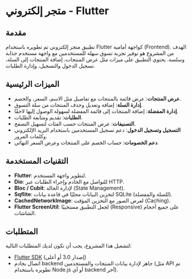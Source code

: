 # متجر إلكتروني - Flutter

## مقدمة

تطبيق متجر إلكتروني تم تطويره باستخدام Flutter كواجهة أمامية (Frontend). الهدف من المشروع هو توفير تجربة تسوق سهلة للمستخدمين مع واجهة مستخدم جذابة وسلسة. يحتوي التطبيق على ميزات مثل عرض المنتجات، إضافة المنتجات إلى السلة، تسجيل الدخول والتسجيل، وإدارة الطلبات.

## الميزات الرئيسية

- **عرض المنتجات**: عرض قائمة بالمنتجات مع تفاصيل مثل الاسم، السعر، والخصم.
- **إدارة السلة**: إضافة وتعديل وحذف المنتجات من سلة التسوق.
- **إدارة المفضلة**: إضافة المنتجات إلى قائمة المفضلة لسهولة الوصول إليها لاحقًا.
- **الطلبات**: تقديم ومتابعة الطلبات.
- **التصنيفات**: عرض المنتجات حسب الفئات لتسهيل التصفح.
- **التسجيل وتسجيل الدخول**: دعم تسجيل المستخدمين باستخدام البريد الإلكتروني وكلمات المرور.
- **دعم الخصومات**: حساب الخصم على المنتجات وعرض السعر النهائي.

## التقنيات المستخدمة

- **Flutter**: لتطوير واجهة المستخدم.
- **Dio**: للتواصل مع الخادم وإجراء الطلبات عبر HTTP.
- **Bloc / Cubit**: لإدارة الحالة (State Management).
- **Sqflite**: لتخزين البيانات محليًا في قاعدة بيانات SQLite (للسلة والمفضلة).
- **CachedNetworkImage**: لعرض الصور مع التخزين المؤقت (Caching).
- **Flutter ScreenUtil**: لجعل التطبيق مستجيبًا (Responsive) على جميع أحجام الشاشات.

## المتطلبات

لتشغيل هذا المشروع، يجب أن تكون لديك المتطلبات التالية:

- [Flutter SDK](https://flutter.dev/) (إصدار 3.0 أو أعلى)
- اتصال بخادم backend جاهز لإدارة بيانات المنتجات والمستخدمين (مثل API تم تطويره باستخدام Node.js أو أي backend آخر).

